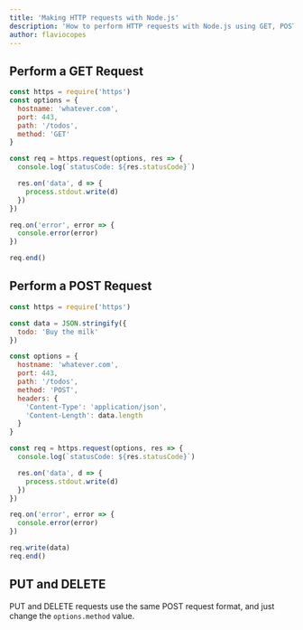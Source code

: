 ```yaml
---
title: 'Making HTTP requests with Node.js'
description: 'How to perform HTTP requests with Node.js using GET, POST, PUT and DELETE'
author: flaviocopes
---
```


## Perform a GET Request

```js
const https = require('https')
const options = {
  hostname: 'whatever.com',
  port: 443,
  path: '/todos',
  method: 'GET'
}

const req = https.request(options, res => {
  console.log(`statusCode: ${res.statusCode}`)

  res.on('data', d => {
    process.stdout.write(d)
  })
})

req.on('error', error => {
  console.error(error)
})

req.end()
```

## Perform a POST Request

```js
const https = require('https')

const data = JSON.stringify({
  todo: 'Buy the milk'
})

const options = {
  hostname: 'whatever.com',
  port: 443,
  path: '/todos',
  method: 'POST',
  headers: {
    'Content-Type': 'application/json',
    'Content-Length': data.length
  }
}

const req = https.request(options, res => {
  console.log(`statusCode: ${res.statusCode}`)

  res.on('data', d => {
    process.stdout.write(d)
  })
})

req.on('error', error => {
  console.error(error)
})

req.write(data)
req.end()
```

## PUT and DELETE

PUT and DELETE requests use the same POST request format, and just change the `options.method` value.
